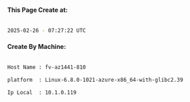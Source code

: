
   
#### This Page Create at:

```bash

2025-02-26 - 07:27:22 UTC

```

#### Create By Machine:

```bash

Host Name : fv-az1441-810

platform  : Linux-6.8.0-1021-azure-x86_64-with-glibc2.39

Ip Local  : 10.1.0.119

```

